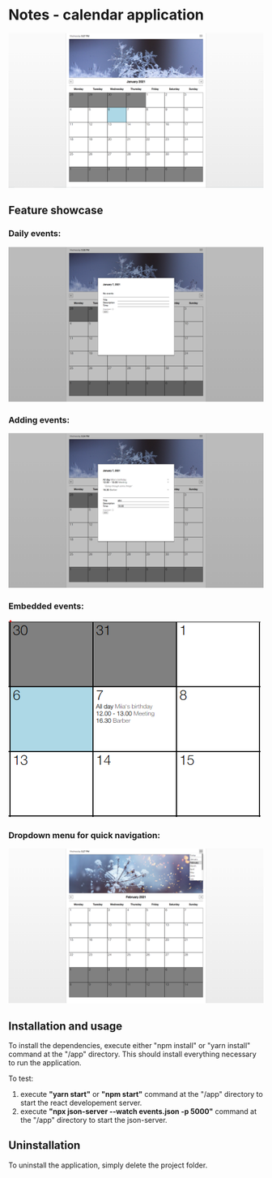 # Notes - calendar application

![alt text](https://github.com/ninopenttinen/Notes/blob/main/showcase/Default-view.png?raw=true)

## Feature showcase

### Daily events:

![alt text](https://github.com/ninopenttinen/Notes/blob/main/showcase/Events-view.png?raw=true)

### Adding events:

![alt text](https://github.com/ninopenttinen/Notes/blob/main/showcase/Adding-events.png?raw=true)

### Embedded events:

![alt text](https://github.com/ninopenttinen/Notes/blob/main/showcase/Embedded-events.png?raw=true)

### Dropdown menu for quick navigation:

![alt text](https://github.com/ninopenttinen/Notes/blob/main/showcase/Quick-navigation.png?raw=true)

## Installation and usage

To install the dependencies, execute either "npm install" or "yarn install" command at the "/app" directory. This should install everything necessary to run the application.

To test:

1. execute **"yarn start"** or **"npm start"** command at the "/app" directory to start the react developement server.
2. execute **"npx json-server --watch events.json -p 5000"** command at the "/app" directory to start the json-server.

## Uninstallation

To uninstall the application, simply delete the project folder.
